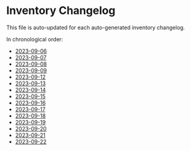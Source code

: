 # Inventory Changelog

This file is auto-updated for each auto-generated inventory changelog.

In chronological order:
- [2023-09-06](./2023-09-06)
- [2023-09-07](./2023-09-07)
- [2023-09-08](./2023-09-08)
- [2023-09-09](./2023-09-09)
- [2023-09-12](./2023-09-12)
- [2023-09-13](./2023-09-13)
- [2023-09-14](./2023-09-14)
- [2023-09-15](./2023-09-15)
- [2023-09-16](./2023-09-16)
- [2023-09-17](./2023-09-17)
- [2023-09-18](./2023-09-18)
- [2023-09-19](./2023-09-19)
- [2023-09-20](./2023-09-20)
- [2023-09-21](./2023-09-21)
- [2023-09-22](./2023-09-22)
